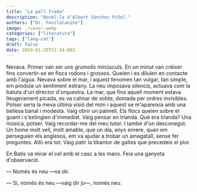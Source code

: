 ```yaml
---
title: "La pell freda"
description: "Novel·la d'Albert Sánchez Piñol."
authors: ["Dr. Fenilalanino"]
image: ./cover.webp
categories: ["literatura"]
tags: ["lang-cat"]
draft: false
date: 2019-01-26T21:14:00Z
---
```


Nevava. Primer van ser uns grumolls minúsculs. En un minut van créixer fins convertir-se en flocs rodons i grossos. Queien i es diluïen en contacte amb l'aigua. Nevava sobre el mar, i aquest fenomen tan vulgar, tan simple, em produïa un sentiment estrany. La neu imposava silencis, actuava com la batuta d'un director d'orquestra. La mar, que fins aquell moment estava lleugerament picada, es va calmar de sobte, domada per ordres invisibles. Potser seria la meva última visió del món i aquest se m'apareixia amb una bellesa banal i modesta. Vaig obrir un palmell. Els flocs queien sobre el guant i s'extingien d'immediat. Vaig pensar en Irlanda. Què era Irlanda? Una música, potser. Vaig recordar-me del meu tutor. I també d'un desconegut. Un home molt vell, molt amable, que un dia, anys enrere, quan em perseguien els anglesos, em va ajudar a trobar un amagatall, sense fer preguntes. Allò era tot. Vaig patir la tibantor de galtes que precedeix el plor.

En Batís va mirar el cel amb el casc a les mans. Feia una ganyota d'observació.

&mdash; Només és neu —va dir.

&mdash; Sí, només és neu —vaig dir jo—, només neu.
